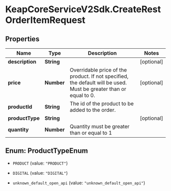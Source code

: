 # KeapCoreServiceV2Sdk.CreateRestOrderItemRequest

## Properties

Name | Type | Description | Notes
------------ | ------------- | ------------- | -------------
**description** | **String** |  | [optional] 
**price** | **Number** | Overridable price of the product. If not specified, the default will be used. Must be greater than or equal to 0. | [optional] 
**productId** | **String** | The id of the product to be added to the order. | 
**productType** | **String** |  | [optional] 
**quantity** | **Number** | Quantity must be greater than or equal to 1 | 



## Enum: ProductTypeEnum


* `PRODUCT` (value: `"PRODUCT"`)

* `DIGITAL` (value: `"DIGITAL"`)

* `unknown_default_open_api` (value: `"unknown_default_open_api"`)




